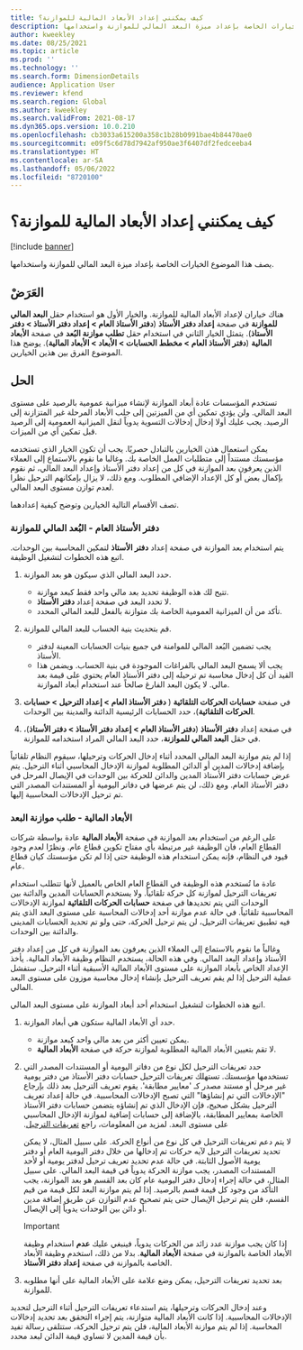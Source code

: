 ```yaml
---
title: كيف يمكنني إعداد الأبعاد المالية للموازنة؟
description: يصف هذا الموضوع الخيارات الخاصة بإعداد ميزة البعد المالي للموازنة واستخدامها.
author: kweekley
ms.date: 08/25/2021
ms.topic: article
ms.prod: ''
ms.technology: ''
ms.search.form: DimensionDetails
audience: Application User
ms.reviewer: kfend
ms.search.region: Global
ms.author: kweekley
ms.search.validFrom: 2021-08-17
ms.dyn365.ops.version: 10.0.210
ms.openlocfilehash: cb3033a615200a358c1b28b0991bae4b84470ae0
ms.sourcegitcommit: e09f5c6d78d7942af950ae3f6407df2fedceeba4
ms.translationtype: HT
ms.contentlocale: ar-SA
ms.lasthandoff: 05/06/2022
ms.locfileid: "8720100"
---
```

# <a name="how-do-i-set-up-balancing-financial-dimensions"></a>كيف يمكنني إعداد الأبعاد المالية للموازنة؟

[!include [banner](../includes/banner.md)]

يصف هذا الموضوع الخيارات الخاصة بإعداد ميزة البعد المالي للموازنة واستخدامها.

## <a name="symptom"></a>العَرَضْ

هناك خياران لإعداد الأبعاد المالية للموازنة. والخيار الأول هو استخدام حقل **البعد المالي للموازنة** في صفحة **إعداد دفتر الأستاذ** (**دفتر الأستاذ العام \> إعداد دفتر الأستاذ \> دفتر الأستاذ**). يتمثل الخيار الثاني في استخدام حقل **تطلب موازنة البُعد** في صفحة **الأبعاد المالية** (**دفتر الأستاذ العام > مخطط الحسابات \> الأبعاد \> الأبعاد المالية**). يوضح هذا الموضوع الفرق بين هذين الخيارين.

## <a name="resolution"></a>الحل

تستخدم المؤسسات عادة أبعاد الموازنة لإنشاء ميزانية عمومية بالرصيد على مستوى البعد المالي. ولن يؤدي تمكين أي من الميزتين إلى جلب الأبعاد المرحلة غير المتزازنة إلى الرصيد. يجب عليك أولا إدخال إدخالات التسوية يدوياً لنقل الميزانية العمومية إلى الرصيد قبل تمكين أي من الميزات.

يمكن استعمال هذن الخيارين بالتبادل حصريًا. يجب أن تكون الخيار الذي تستخدمه مؤسستك مستنداً إلى متطلبات العمل الخاصة بك. وغالبا ما نقوم بالاستماع إلى العملاء الذين يعرفون بعد الموازنة في كل من إعداد دفتر الأستاذ وإعداد البعد المالي، ثم نقوم بإكمال بعض أو كل الإعداد الإضافي المطلوب. ومع ذلك، لا يزال بإمكانهم الترحيل نظرا لعدم توازن مستوى البعد المالي.

تصف الأقسام التالية الخيارين وتوضح كيفية إعدادهما.

### <a name="ledger--balancing-financial-dimension"></a>دفتر الأستاذ العام - البُعد المالي للموازنة

يتم استخدام بعد الموازنة في صفحة إعداد **دفتر الأستاذ** لتمكين المحاسبة بين الوحدات. اتبع هذه الخطوات لتشغيل الوظيفة.

1. حدد البعد المالي الذي سيكون هو بعد الموازنة.

    - تتيح لك هذه الوظيفة تحديد بعد مالي واحد فقط كبعد موازنة.
    - لا تحدد البعد في صفحة إعداد **دفتر الأستاذ**.
    - تأكد من أن الميزانية العمومية الخاصة بك متوازنة بالفعل للبعد المالي المحدد.

2. قم بتحديث بنية الحساب للبعد المالي للموازنة.

    - يجب تضمين البُعد المالي للموامنة في جميع بنيات الحسابات المعينة لدفتر الأستاذ.
    - يجب ألا يسمح البعد المالي بالفراغات الموجودة في بنية الحساب. ويضمن هذا القيد أن كل إدخال محاسبة تم ترحيله إلى دفتر الأستاذ العام يحتوي على قيمة بعد مالي. لا يكون البعد الفارغ صالحاً عند استخدام أبعاد الموازنة.

3. في صفحة **حسابات الحركات التلقائية** ( **دفتر الأستاذ العام \> إعداد الترحيل \> حسابات الحركات التلقائية**)، حدد الحسابات الرئيسية الدائنة والمدينة بين الوحدات.
4. في صفحة إعداد **دفتر الأستاذ** (**دفتر الأستاذ العام \> إعداد دفتر الأستاذ \> دفتر الأستاذ**)، في حقل **البعد المالي للموازنة**، حدد البعد المالي المراد استخدامه للموازنة.

إذا لم يتم موازنة البعد المالي المحدد أثناء إدخال الحركات وترحيلها، سيقوم النظام تلقائياً بإضافة إدخالات المدين أو الدائن المطلوبة لموازنة الإدخال المحاسبي أثناء الترحيل. يتم عرض حسابات دفتر الأستاذ المدين والدائن للحركة بين الوحدات في الإيصال المرحل في دفتر الأستاذ العام. ومع ذلك، لن يتم عرضها في دفاتر اليومية أو المستندات المصدر التي تم ترحيل الإدخالات المحاسبية إليها.

### <a name="financial-dimensions--require-the-dimension-to-be-balanced"></a>الأبعاد المالية - طلب موازنة البعد

على الرغم من استخدام بعد الموازنة في صفحة **الأبعاد المالية** عادة بواسطة شركات القطاع العام، فان الوظيفة غير مرتبطة بأي مفتاح تكوين قطاع عام. ونظرًا لعدم وجود قيود في النظام، فإنه يمكن استخدام هذه الوظيفة حتى إذا لم تكن مؤسستك كيان قطاع عام.

عادة ما تُستخدم هذه الوظيفة في القطاع العام الخاص بالعميل لأنها تتطلب استخدام تعريفات الترحيل لموازنة كل حركة تلقائياً. ولا يستخدم الحسابات المدين والدائنة بين الوحدات التي يتم تحديدها في صفحة **حسابات الحركات التلقائية** لموازنة الإدخالات المحاسبية تلقائياً. في حالة عدم موازنة أحد إدخالات المحاسبة على مستوى البعد الذي يتم فيه تطبيق تعريفات الترحيل، لن يتم ترحيل الحركة، حتى ولو تم تحديد الحسابات المدينى والدائنة بين الوحدات.

وغالباً ما نقوم بالاستماع إلى العملاء الذين يعرفون بعد الموازنة في كل من إعداد دفتر الأستاذ وإعداد البعد المالي. وفي هذه الحالة، يستخدم النظام وظيفة الأبعاد المالية. يأخذ الإعداد الخاص بأبعاد الموازنة على مستوى الأبعاد المالية الأسبقية أثناء الترحيل. ستفشل عملية الترحيل إذا لم يقم تعريف الترحيل بإنشاء إدخال محاسبة موزون على مستوى البعد المالي.

اتبع هذه الخطوات لتشغيل استخدام أحد أبعاد الموازنة على مستوى البعد المالي.

1. حدد أي الأبعاد المالية ستكون هي أبعاد الموازنة.

    - يمكن تعيين أكثر من بعد مالي واحد كبعد موازنة.
    - لا تقم بتعيين الأبعاد المالية المطلوبة لموازنة حركة في صفحة **الأبعاد المالية**.

2. حدد تعريفات الترحيل لكل نوع من دفاتر اليومية أو المستندات المصدر التي تستخدمها مؤسستك. تستهلك تعريفات الترحيل حسابات دفتر الأستاذ من دفتر يومية غير مرحل أو مستند مصدر كـ 'معايير مطابقة'. يقوم تعريف الترحيل بعد ذلك بإرجاع "الإدخالات التي تم إنشاؤها" التي تصبح الإدخالات المحاسبية. في حالة إعداد تعريف الترحيل بشكل صحيح، فإن الإدخال الذي تم إنشاؤه يتضمن حسابات دفتر الأستاذ الخاصة بمعايير المطابقة، بالإضافة إلى حسابات إضافية لموازنة الإدخال المحاسبي على مستوى البعد. ‏‫لمزيد من المعلومات، راجع [‬‏‫تعريفات الترحيل](posting-definitions.md). 
   
   لا يتم دعم تعريفات الترحيل في كل نوع من أنواع الحركة. على سبيل المثال، لا يمكن تحديد تعريفات الترحيل لآيه حركات تم إدخالها من خلال دفتر اليومية العام أو دفتر يومية الأصول الثابتة. في حالة عدم تحديد تعريف ترحيل لدفتر يومية أو لأحد المستندات المصدر، يجب موازنة الحركة يدوياً في قيمة البعد المالي. على سبيل المثال، في حالة إجراء إدخال دفتر اليومية عام كان بعد القسم هو بعد الموازنة، يجب التأكد من وجود كل قيمة قسم بالرصيد.  إذا لم يتم موازنة البعد لكل قيمة من قيم القسم، فلن يتم ترحيل الإيصال حتى يتم تصحيح عدم التوازن عن طريق إضافة مدين أو دائن بين الوحدات يدوياً إلى الإيصال. 

    > [!IMPORTANT]
    > إذا كان يجب موازنة عدد زائد من الحركات يدوياً، فينبغي عليك **عدم** استخدام وظيفة الأبعاد الخاصة بالموازنة في صفحة **الأبعاد المالية**. بدلا من ذلك، استخدم وظيفة الأبعاد الخاصة بالموازنة في صفحة **إعداد دفتر الأستاذ**.

3. بعد تحديد تعريفات الترحيل، يمكن وضع علامة على الأبعاد المالية على أنها مطلوبه للموازنة.

وعند إدخال الحركات وترحيلها، يتم استدعاء تعريفات الترحيل أثناء الترحيل لتحديد الإدخالات المحاسبية. إذا كانت الأبعاد المالية متوازنة، يتم إجراء التحقق بعد تحديد إدخالات المحاسبة. إذا لم يتم موازنة الأبعاد المالية، فلن يتم ترحيل الحركة، ستتلقى رسالة تفيد بأن قيمة المدين لا تساوي قيمة الدائن لبعد محدد.
